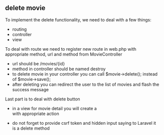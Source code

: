## delete movie

To implement the delete functionality, we need to deal with a few things:
- routing
- controller
- view

To deal with route we need to register new route in web.php with appropriate method, url and method from MovieController
- url should be /movies/{id}
- method in controller should be named destroy
- to delete movie in your controller you can call $movie->delete(); instead of $movie->save();
- after deleting you can redirect the user to the list of movies and flash the success message

Last part is to deal with delete button
- in a view for movie detail you will create a <form> with appropriate action
- do not forget to provide csrf token and hidden input saying to Laravel it is a delete method
